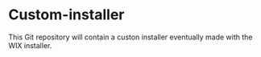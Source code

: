 # Custom-installer

This Git repository will contain a custon installer eventually
made with the WIX installer.
